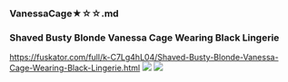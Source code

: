 ### VanessaCage★☆☆.md
### Shaved Busty Blonde Vanessa Cage Wearing Black Lingerie
https://fuskator.com/full/k-C7Lg4hL04/Shaved-Busty-Blonde-Vanessa-Cage-Wearing-Black-Lingerie.html
![](https://i8.fuskator.com/large/k-C7Lg4hL04/Shaved-Busty-Blonde-Vanessa-Cage-Wearing-Black-Lingerie-3.jpg)
![](https://i8.fuskator.com/large/k-C7Lg4hL04/Shaved-Busty-Blonde-Vanessa-Cage-Wearing-Black-Lingerie-5.jpg)
